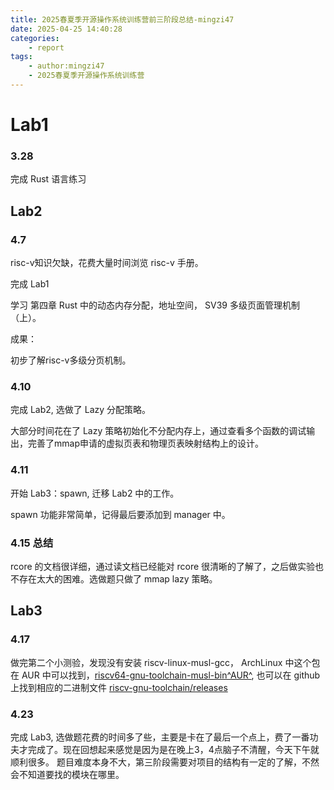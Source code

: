```yaml
---
title: 2025春夏季开源操作系统训练营前三阶段总结-mingzi47
date: 2025-04-25 14:40:28
categories: 
    - report
tags:
    - author:mingzi47
    - 2025春夏季开源操作系统训练营
---
```



# Lab1

### 3.28

完成 Rust 语言练习

## Lab2

### 4.7
 
risc-v知识欠缺，花费大量时间浏览 risc-v 手册。

完成 Lab1

学习 第四章 Rust 中的动态内存分配，地址空间， SV39 多级页面管理机制（上）。

成果：

初步了解risc-v多级分页机制。

### 4.10

完成 Lab2, 选做了 Lazy 分配策略。

大部分时间花在了 Lazy 策略初始化不分配内存上，通过查看多个函数的调试输出，完善了mmap申请的虚拟页表和物理页表映射结构上的设计。

### 4.11

开始 Lab3：spawn, 迁移 Lab2 中的工作。

spawn 功能非常简单，记得最后要添加到 manager 中。

### 4.15 总结

rcore 的文档很详细，通过读文档已经能对 rcore 很清晰的了解了，之后做实验也不存在太大的困难。选做题只做了 mmap lazy 策略。

## Lab3

### 4.17

做完第二个小测验，发现没有安装 riscv-linux-musl-gcc， ArchLinux 中这个包在 AUR 中可以找到，[riscv64-gnu-toolchain-musl-bin^AUR^](https://aur.archlinux.org/packages/riscv64-gnu-toolchain-musl-bin), 也可以在 github 上找到相应的二进制文件 [riscv-gnu-toolchain/releases](https://github.com/riscv-collab/riscv-gnu-toolchain/releases)

### 4.23

完成 Lab3, 选做题花费的时间多了些，主要是卡在了最后一个点上，费了一番功夫才完成了。现在回想起来感觉是因为是在晚上3，4点脑子不清醒，今天下午就顺利很多。
题目难度本身不大，第三阶段需要对项目的结构有一定的了解，不然会不知道要找的模块在哪里。

